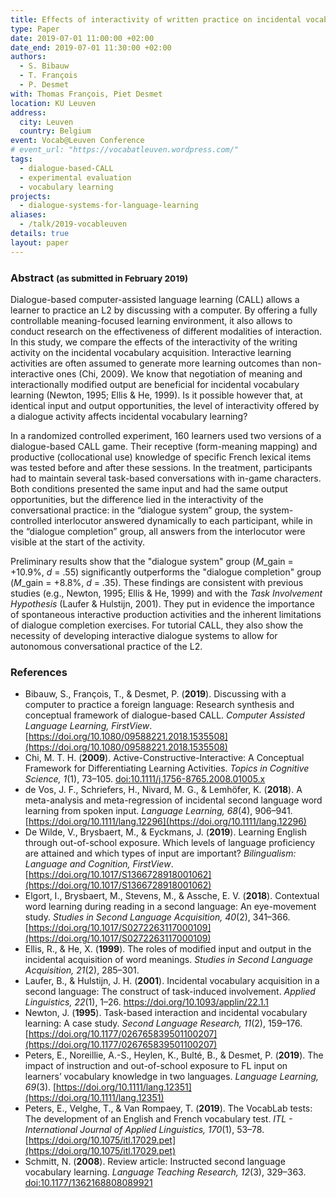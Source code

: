 ```yaml
---
title: Effects of interactivity of written practice on incidental vocabulary
type: Paper
date: 2019-07-01 11:00:00 +02:00
date_end: 2019-07-01 11:30:00 +02:00
authors:
  - S. Bibauw
  - T. François
  - P. Desmet
with: Thomas François, Piet Desmet
location: KU Leuven
address:
  city: Leuven
  country: Belgium
event: Vocab@Leuven Conference
# event_url: "https://vocabatleuven.wordpress.com/"
tags:
  - dialogue-based-CALL
  - experimental evaluation
  - vocabulary learning
projects:
  - dialogue-systems-for-language-learning
aliases:
  - /talk/2019-vocableuven
details: true
layout: paper
---
```


### Abstract <small>(as submitted in February 2019)</small>

Dialogue-based computer-assisted language learning (CALL) allows a learner to practice an L2 by discussing with a computer. By offering a fully controllable meaning-focused learning environment, it also allows to conduct research on the effectiveness of different modalities of interaction. In this study, we compare the effects of the interactivity of the writing activity on the incidental vocabulary acquisition. Interactive learning activities are often assumed to generate more learning outcomes than non-interactive ones (Chi, 2009). We know that negotiation of meaning and interactionally modified output are beneficial for incidental vocabulary learning (Newton, 1995; Ellis & He, 1999). Is it possible however that, at identical input and output opportunities, the level of interactivity offered by a dialogue activity affects incidental vocabulary learning?

In a randomized controlled experiment, 160 learners used two versions of a dialogue-based CALL game. Their receptive (form-meaning mapping) and productive (collocational use) knowledge of specific French lexical items was tested before and after these sessions. In the treatment, participants had to maintain several task-based conversations with in-game characters. Both conditions presented the same input and had the same output opportunities, but the difference lied in the interactivity of the conversational practice: in the “dialogue system” group, the system-controlled interlocutor answered dynamically to each participant, while in the “dialogue completion” group, all answers from the interlocutor were visible at the start of the activity.

Preliminary results show that the "dialogue system" group ($M\_{\mathrm{gain}}$ = +10.9%, $d$ = .55) significantly outperforms the "dialogue completion" group ($M\_{\mathrm{gain}}$ = +8.8%, $d$ = .35). These findings are consistent with previous studies (e.g., Newton, 1995; Ellis & He, 1999) and with the _Task Involvement Hypothesis_ (Laufer & Hulstijn, 2001). They put in evidence the importance of spontaneous interactive production activities and the inherent limitations of dialogue completion exercises. For tutorial CALL, they also show the necessity of developing interactive dialogue systems to allow for autonomous conversational practice of the L2.

### References

- Bibauw, S., François, T., & Desmet, P. (**2019**). Discussing with a computer to practice a foreign language: Research synthesis and conceptual framework of dialogue-based CALL. _Computer Assisted Language Learning, FirstView_. [https://doi.org/10.1080/09588221.2018.1535508](https://doi.org/10.1080/09588221.2018.1535508)
- Chi, M. T. H. (**2009**). Active-Constructive-Interactive: A Conceptual Framework for Differentiating Learning Activities. _Topics in Cognitive Science, 1_(1), 73–105. [doi:10.1111/j.1756-8765.2008.01005.x](https://doi.org/10.1111/j.1756-8765.2008.01005.x)
- de Vos, J. F., Schriefers, H., Nivard, M. G., & Lemhöfer, K. (**2018**). A meta-analysis and meta-regression of incidental second language word learning from spoken input. _Language Learning, 68_(4), 906–941. [https://doi.org/10.1111/lang.12296](https://doi.org/10.1111/lang.12296)
- De Wilde, V., Brysbaert, M., & Eyckmans, J. (**2019**). Learning English through out-of-school exposure. Which levels of language proficiency are attained and which types of input are important? _Bilingualism: Language and Cognition, FirstView_. [https://doi.org/10.1017/S1366728918001062](https://doi.org/10.1017/S1366728918001062)
- Elgort, I., Brysbaert, M., Stevens, M., & Assche, E. V. (**2018**). Contextual word learning during reading in a second language: An eye-movement study. _Studies in Second Language Acquisition, 40_(2), 341–366. [https://doi.org/10.1017/S0272263117000109](https://doi.org/10.1017/S0272263117000109)
- Ellis, R., & He, X. (**1999**). The roles of modified input and output in the incidental acquisition of word meanings. _Studies in Second Language Acquisition, 21_(2), 285–301.
- Laufer, B., & Hulstijn, J. H. (**2001**). Incidental vocabulary acquisition in a second language: The construct of task-induced involvement. _Applied Linguistics, 22_(1), 1–26. https://doi.org/10.1093/applin/22.1.1
- Newton, J. (**1995**). Task-based interaction and incidental vocabulary learning: A case study. _Second Language Research, 11_(2), 159–176. [https://doi.org/10.1177/026765839501100207](https://doi.org/10.1177/026765839501100207)
- Peters, E., Noreillie, A.-S., Heylen, K., Bulté, B., & Desmet, P. (**2019**). The impact of instruction and out-of-school exposure to FL input on learners’ vocabulary knowledge in two languages. _Language Learning, 69_(3). [https://doi.org/10.1111/lang.12351](https://doi.org/10.1111/lang.12351)
- Peters, E., Velghe, T., & Van Rompaey, T. (**2019**). The VocabLab tests: The development of an English and French vocabulary test. _ITL - International Journal of Applied Linguistics, 170_(1), 53–78. [https://doi.org/10.1075/itl.17029.pet](https://doi.org/10.1075/itl.17029.pet)
- Schmitt, N. (**2008**). Review article: Instructed second language vocabulary learning. _Language Teaching Research, 12_(3), 329–363. [doi:10.1177/1362168808089921](https://doi.org/10.1177/1362168808089921)

